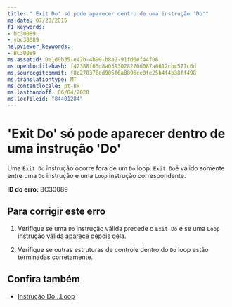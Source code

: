 ```yaml
---
title: "'Exit Do' só pode aparecer dentro de uma instrução 'Do'"
ms.date: 07/20/2015
f1_keywords:
- bc30089
- vbc30089
helpviewer_keywords:
- BC30089
ms.assetid: 0e1d0b35-e42b-4b90-b8a2-91fd6ef44f06
ms.openlocfilehash: f42388f65d8a0393028270d087a6612cbc577c6d
ms.sourcegitcommit: f8c270376ed905f6a8896ce0fe25b4f4b38ff498
ms.translationtype: MT
ms.contentlocale: pt-BR
ms.lasthandoff: 06/04/2020
ms.locfileid: "84401284"
---
```

# <a name="exit-do-can-only-appear-inside-a-do-statement"></a>'Exit Do' só pode aparecer dentro de uma instrução 'Do'
Uma `Exit Do` instrução ocorre fora de um `Do` loop. `Exit Do`é válido somente entre uma `Do` instrução e uma `Loop` instrução correspondente.  
  
 **ID do erro:** BC30089  
  
## <a name="to-correct-this-error"></a>Para corrigir este erro  
  
1. Verifique se uma `Do` instrução válida precede o `Exit Do` e se uma `Loop` instrução válida aparece depois dela.  
  
2. Verifique se outras estruturas de controle dentro do `Do` loop estão terminadas corretamente.  
  
## <a name="see-also"></a>Confira também

- [Instrução Do...Loop](../language-reference/statements/do-loop-statement.md)
